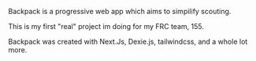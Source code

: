 Backpack is a progressive web app which aims to simpilify scouting.

This is my first "real" project im doing for my FRC team, 155.

Backpack was created with Next.Js, Dexie.js, tailwindcss, and a whole lot more.
